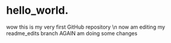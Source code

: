 # hello_world.
wow this is my very first GitHub repository \n
now am editing my readme_edits branch
AGAIN
am doing some changes

